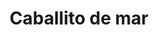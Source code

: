 ---
title: Caballito de mar
date: 
draft: false

# descripcion
description : Dije de plata 925

materials: Plata 925

color: Plateado y nácar blanco

dimensions: 1,5cm largo

code: 02-25-0682

type: "Dijes"

categories: []

price: $1.870,00

# Images
# first image will be shown in the product page
images:
  # - image: "images/path_to_image"
  # La ubicacion de las imagenes es imagenes/Dijes/Dijes.Nácar/02-25-0682-caballito-de-mar
  - image: "./images/dijes/nácar/02-25-0682.JPG"
---
